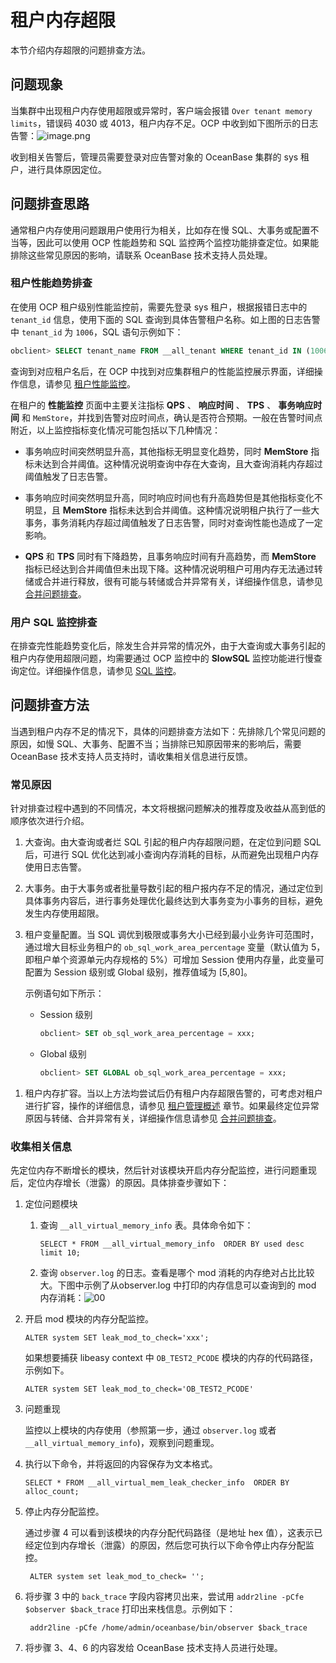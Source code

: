 # 租户内存超限

本节介绍内存超限的问题排查方法。

## 问题现象

当集群中出现租户内存使用超限或异常时，客户端会报错 `Over tenant memory limits`，错误码 4030 或 4013，租户内存不足。OCP 中收到如下图所示的日志告警：![image.png](http://icms-x-dita.oss-cn-zhangjiakou.aliyuncs.com/xdita-output/zh-CN/task14795230/images/p147167.png?Expires=7258145946&OSSAccessKeyId=LTAIJfoPL6wmrirR&Signature=sETuKtmYCGYtoBLV4GvBT6KGvu4%3D "image.png")

收到相关告警后，管理员需要登录对应告警对象的 OceanBase 集群的 sys 租户，进行具体原因定位。

## 问题排查思路

通常租户内存使用问题跟用户使用行为相关，比如存在慢 SQL、大事务或配置不当等，因此可以使用 OCP 性能趋势和 SQL 监控两个监控功能排查定位。如果能排除这些常见原因的影响，请联系 OceanBase 技术支持人员处理。

### 租户性能趋势排查

在使用 OCP 租户级别性能监控前，需要先登录 sys 租户，根据报错日志中的 `tenant_id` 信息，使用下面的 SQL 查询到具体告警租户名称。如上图的日志告警中 `tenant_id` 为 `1006`，SQL 语句示例如下：

```sql
obclient> SELECT tenant_name FROM __all_tenant WHERE tenant_id IN (1006);
```

查询到对应租户名后，在 OCP 中找到对应集群租户的性能监控展示界面，详细操作信息，请参见 [租户性能监控](../../600.basic-database-management/400.manage-tenants/1000.tenant-performance-monitoring.md)。

在租户的 **性能监控** 页面中主要关注指标 **QPS** 、 **响应时间** 、 **TPS** 、 **事务响应时间** 和 `MemStore`，并找到告警对应时间点，确认是否符合预期。一般在告警时间点附近，以上监控指标变化情况可能包括以下几种情况：

* 事务响应时间突然明显升高，其他指标无明显变化趋势，同时 **MemStore** 指标未达到合并阈值。这种情况说明查询中存在大查询，且大查询消耗内存超过阈值触发了日志告警。

* 事务响应时间突然明显升高，同时响应时间也有升高趋势但是其他指标变化不明显，且 **MemStore** 指标未达到合并阈值。这种情况说明租户执行了一些大事务，事务消耗内存超过阈值触发了日志告警，同时对查询性能也造成了一定影响。

* **QPS** 和 **TPS** 同时有下降趋势，且事务响应时间有升高趋势，而 **MemStore** 指标已经达到合并阈值但未出现下降。这种情况说明租户可用内存无法通过转储或合并进行释放，很有可能与转储或合并异常有关，详细操作信息，请参见 [合并问题排查](../400.troubleshoot/1400.merge-troubleshooting.md)。

### 用户 SQL 监控排查

在排查完性能趋势变化后，除发生合并异常的情况外，由于大查询或大事务引起的租户内存使用超限问题，均需要通过 OCP 监控中的 **SlowSQL** 监控功能进行慢查询定位。详细操作信息，请参见 [SQL 监控](../100.administrator-guide-monitoring-and-alerts/100.use-ocp-to-monitor-databases/200.monitoring/300.sql-monitoring.md)。

## 问题排查方法

当遇到租户内存不足的情况下，具体的问题排查方法如下：先排除几个常见问题的原因，如慢 SQL、大事务、配置不当；当排除已知原因带来的影响后，需要 OceanBase 技术支持人员支持时，请收集相关信息进行反馈。

### 常见原因

针对排查过程中遇到的不同情况，本文将根据问题解决的推荐度及收益从高到低的顺序依次进行介绍。

1. 大查询。由大查询或者烂 SQL 引起的租户内存超限问题，在定位到问题 SQL 后，可进行 SQL 优化达到减小查询内存消耗的目标，从而避免出现租户内存使用日志告警。

2. 大事务。由于大事务或者批量导数引起的租户报内存不足的情况，通过定位到具体事务内容后，进行事务处理优化最终达到大事务变为小事务的目标，避免发生内存使用超限。

3. 租户变量配置。当 SQL 调优到极限或事务大小已经到最小业务许可范围时，通过增大目标业务租户的 `ob_sql_work_area_percentage` 变量（默认值为 5，即租户单个资源单元内存规格的 5%）可增加 Session 使用内存量，此变量可配置为 Session 级别或 Global 级别，推荐值域为 \[5,80\]。

   示例语句如下所示：
   * Session 级别

     ```sql
     obclient> SET ob_sql_work_area_percentage = xxx;
     ```

   * Global 级别

     ```sql
     obclient> SET GLOBAL ob_sql_work_area_percentage = xxx;
     ```

<!-- -->

1. 租户内存扩容。当以上方法均尝试后仍有租户内存超限告警的，可考虑对租户进行扩容，操作的详细信息，请参见 [租户管理概述](../../600.basic-database-management/400.manage-tenants/100.overview-of-tenant-management.md) 章节。如果最终定位异常原因与转储、合并异常有关，详细操作信息请参见 [合并问题排查](../400.troubleshoot/1400.merge-troubleshooting.md)。

### 收集相关信息

先定位内存不断增长的模块，然后针对该模块开启内存分配监控，进行问题重现后，定位内存增长（泄露）的原因。具体排查步骤如下：

1. 定位问题模块

   1. 查询 `__all_virtual_memory_info` 表。具体命令如下：

      ```shell
      SELECT * FROM __all_virtual_memory_info  ORDER BY used desc limit 10;
      ```

   2. 查询 `observer.log` 的日志。查看是哪个 mod 消耗的内存绝对占比比较大。下图中示例了从observer.log 中打印的内存信息可以查询到的 mod 内存消耗：![00](http://icms-x-dita.oss-cn-zhangjiakou.aliyuncs.com/xdita-output/zh-CN/task14795230/images/p373562.png?Expires=7258145946&OSSAccessKeyId=LTAIJfoPL6wmrirR&Signature=95KOZ2SHYWAVVT2wrH4Wd65epdc%3D)

2. 开启 mod 模块的内存分配监控。

   ```unknow
   ALTER system SET leak_mod_to_check='xxx';
   ```

   如果想要捕获 libeasy context 中 `OB_TEST2_PCODE` 模块的内存的代码路径，示例如下。

   ```unknow
   ALTER system SET leak_mod_to_check='OB_TEST2_PCODE'
   ```

3. 问题重现

   监控以上模块的内存使用（参照第一步，通过 `observer.log` 或者 `__all_virtual_memory_info`)，观察到问题重现。

4. 执行以下命令，并将返回的内容保存为文本格式。

   ```unknow
   SELECT * FROM __all_virtual_mem_leak_checker_info  ORDER BY alloc_count; 
   ```

5. 停止内存分配监控。

   通过步骤 4 可以看到该模块的内存分配代码路径（是地址 hex 值），这表示已经定位到内存增长（泄露）的原因，然后您可执行以下命令停止内存分配监控。

   ```unknow
    ALTER system set leak_mod_to_check= '';
   ```

6. 将步骤 3 中的 `back_trace` 字段内容拷贝出来，尝试用 `addr2line -pCfe $observer $back_trace` 打印出来栈信息。示例如下：

   ```shell
    addr2line -pCfe /home/admin/oceanbase/bin/observer $back_trace
   ```

7. 将步骤 3、4、6 的内容发给 OceanBase 技术支持人员进行处理。
